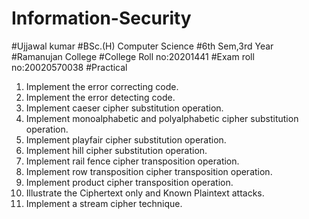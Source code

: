 # Information-Security
#Ujjawal kumar
#BSc.(H) Computer Science
#6th Sem,3rd Year
#Ramanujan College
#College Roll no:20201441
#Exam roll no:20020570038
#Practical
1. Implement the error correcting code.
2. Implement the error detecting code.
3. Implement caeser cipher substitution operation.
4. Implement monoalphabetic and polyalphabetic cipher substitution operation.
5. Implement playfair cipher substitution operation.
6. Implement hill cipher substitution operation.
7. Implement rail fence cipher transposition operation.
8. Implement row transposition cipher transposition operation.
9. Implement product cipher transposition operation.
10. Illustrate the Ciphertext only and Known Plaintext attacks.
11. Implement a stream cipher technique.
